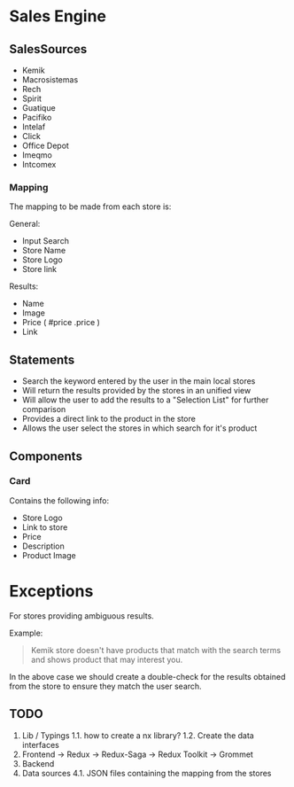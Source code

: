 # Sales Engine

## SalesSources

- Kemik
- Macrosistemas
- Rech
- Spirit
- Guatique
- Pacifiko
- Intelaf
- Click
- Office Depot
- Imeqmo
- Intcomex

### Mapping

The mapping to be made from each store is: 

General: 
- Input Search
- Store Name
- Store Logo
- Store link

Results:

- Name 
- Image
- Price ( #price .price )
- Link

## Statements

- Search the keyword entered by the user in the main local stores
- Will return the results provided by the stores in an unified view
- Will allow the user to add the results to a "Selection List" for further comparison
- Provides a direct link to the product in the store
- Allows the user select the stores in which search for it's product

## Components

### Card

Contains the following info: 

- Store Logo
- Link to store
- Price
- Description
- Product Image
  
  
# Exceptions
 
For stores providing ambiguous results.

Example:

> Kemik store doesn't have products that match with the search terms and shows product that may interest you.

In the above case we should create a double-check for the results obtained from the store to ensure they match the user search.


## TODO

1. Lib / Typings
    1.1. how to create a nx library?
    1.2. Create the data  interfaces
2. Frontend
    -> Redux
    -> Redux-Saga
    -> Redux Toolkit
    -> Grommet
3. Backend
4. Data sources
  4.1. JSON files containing the mapping from the stores
